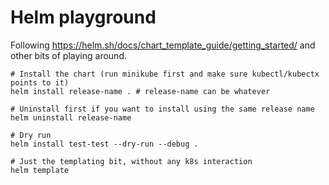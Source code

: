# Helm playground

Following https://helm.sh/docs/chart_template_guide/getting_started/ and other bits of playing around.

```shell
# Install the chart (run minikube first and make sure kubectl/kubectx points to it)
helm install release-name . # release-name can be whatever

# Uninstall first if you want to install using the same release name
helm uninstall release-name

# Dry run
helm install test-test --dry-run --debug .

# Just the templating bit, without any k8s interaction
helm template
```
